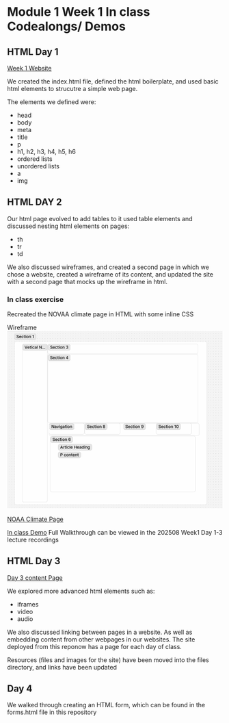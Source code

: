 # Module 1 Week 1 In class Codealongs/ Demos

## HTML Day 1

[Week 1 Website](https://codecrew-codeschool.github.io/Week1_HTML_lessons_202508/)

We created the index.html file, defined the html boilerplate, and used basic html elements to strucutre a simple web page. 

The elements we defined were:
- head
- body
- meta
- title
- p
- h1, h2, h3, h4, h5, h6
- ordered lists
- unordered lists
- a
- img

## HTML DAY 2 

Our html page evolved to add tables to it used table elements and discussed nesting html elements on pages:
- th
- tr
- td

We also discussed wireframes, and created a second page in which we chose a website, created a wireframe of its content, and updated the site with a second page that mocks up the wireframe in html.



### In class exercise

Recreated the NOVAA climate page in HTML with some inline CSS

Wireframe
![Wireframe](files/wireframe.jpg)


[NOAA Climate Page](https://www.noaa.gov/climate)

[In class Demo](https://codecrew-codeschool.github.io/Week1_HTML_lessons_202508/weather.html)
Full Walkthrough can be viewed in the 202508 Week1 Day 1-3 lecture recordings

## HTML Day 3

[Day 3 content Page](https://codecrew-codeschool.github.io/Week1_HTML_lessons_202508/iframe_demo.html)

We explored more advanced html elements such as:

- iframes
- video
- audio

We also discussed linking between pages in a website. As well as embedding content from other webpages in our websites.
The site deployed from this reponow has a page for each day of class.

Resources (files and images for the site) have been moved into the files directory, and links have been updated

## Day 4

We walked through creating an HTML form, which can be found in the forms.html file in this repository
